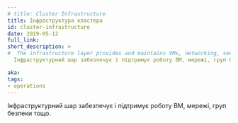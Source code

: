```yaml
---
# title: Cluster Infrastructure
title: Інфраструктура кластера
id: cluster-infrastructure
date: 2019-05-12
full_link:
short_description: >
#  The infrastructure layer provides and maintains VMs, networking, security groups and others.
  Інфраструктурний шар забезпечує і підтримує роботу ВМ, мережі, груп безпеки тощо.

aka:
tags:
- operations
---
```

<!-- The infrastructure layer provides and maintains VMs, networking, security groups and others. -->
Інфраструктурний шар забезпечує і підтримує роботу ВМ, мережі, груп безпеки тощо.
